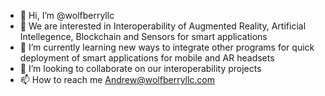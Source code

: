 - 👋 Hi, I’m @wolfberryllc
- 👀 We are interested in Interoperability of Augmented Reality, Artificial Intellegence, Blockchain and Sensors for smart applications 
- 🌱 I’m currently learning new ways to integrate other programs for quick deployment of smart applications for mobile and AR headsets 
- 💞️ I’m looking to collaborate on our interoperability projects
- 📫 How to reach me Andrew@wolfberryllc.com

<!---
wolfberryllc/wolfberryllc is a ✨ special ✨ repository because its `README.md` (this file) appears on your GitHub profile.
You can click the Preview link to take a look at your changes.
--->
